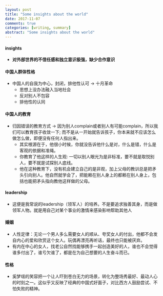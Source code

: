 ```yaml
---
layout: post
title: "Some insights about the world"
date: 2017-11-07
comments: true
categories: [writing, summary]
abstract: "Some insights about the world"
---
```

#### insights  
  * **对外部世界的不信任感和独立意识极强，缺少合作意识**  
  
#### 中国人群体性格  
  * 中国人的自我为中心，封闭，排他性认可 -> 十月革命
    - 思想上没办法融入当地社会  
    - 反对别人不包容  
    - 排他性的认同  

#### 中国人的教育  
  * 归因错误的教育方式 -> 因为别人complain或者别人有可能complain，所以我们可以教育孩子收敛一下; 而不是从一开始就告诉孩子，你本来就不应该怎么做怎么做，即便没有任何人指出来。  
    - 其实根源在于，他很小时候，你就没告诉他什么是对，什么是错，什么是客观的依据和准绳。  
    - 你教育了他这样的人生观: 一切以别人眼光为是非标准，要不就是取悦别人，要不就是试探别人底线。  
    - 他在这种教育下，没有机会建立自己的是非观，加上父母的教训总是把矛头引向别人。他自然就学会了，把能赖在别人身上的都赖在别人身上，包括也能把矛头指向教他这样做的父母。  

#### leadership  
  * 这便是我常说的leadership（领军人）的培养。不是要追求独善其身，而是做领军人物。就是用自己对某个事业的激情来感染影响帮助其他人  

#### 婚姻
  * 人性定律：无论一个男人多么需要女人的顺从、夸奖女人的付出，他都不会发自内心的爱和欣赏这个女人。玩偶再漂亮再听话，最终也只能被厌弃。  
  * 有内在中心的女人，找老公自然找能够携手一起创造美好的人，谁也不会觉得谁多付出了，谁亏欠谁了，都是在为自己想要的人生奋斗而已。  

#### 性格  
  * 奚梦瑶的笑容把一个让人吓到苍白无力的场景，转化为整场秀最好、最动人心的时刻之一。这似乎又反映了经典的中国式好面子，对比西方人鼓励尝试、不怕失败的精神。  